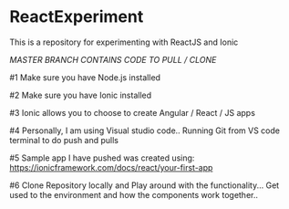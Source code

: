 # ReactExperiment
This is a repository for experimenting with ReactJS and Ionic

*MASTER BRANCH CONTAINS CODE TO PULL / CLONE*

#1 Make sure you have Node.js installed

#2 Make sure you have Ionic installed

#3 Ionic allows you to choose to create Angular / React / JS apps

#4 Personally, I am using Visual studio code.. Running Git from VS code terminal to do push and pulls

#5 Sample app I have pushed was created using: https://ionicframework.com/docs/react/your-first-app

#6 Clone Repository locally and Play around with the functionality... Get used to the environment and how the components work together.. 
